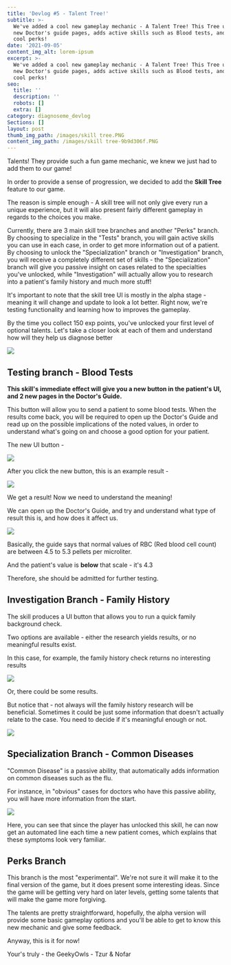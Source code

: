 ```yaml
---
title: 'Devlog #5 - Talent Tree!'
subtitle: >-
  We've added a cool new gameplay mechanic - A Talent Tree! This Tree unlocks
  new Doctor's guide pages, adds active skills such as Blood tests, and some
  cool perks!
date: '2021-09-05'
content_img_alt: lorem-ipsum
excerpt: >-
  We've added a cool new gameplay mechanic - A Talent Tree! This Tree unlocks
  new Doctor's guide pages, adds active skills such as Blood tests, and some
  cool perks!
seo:
  title: ''
  description: ''
  robots: []
  extra: []
category: diagnoseme_devlog
Sections: []
layout: post
thumb_img_path: /images/skill tree.PNG
content_img_path: /images/skill tree-9b9d306f.PNG
---
```

Talents! They provide such a fun game mechanic, we knew we just had to add them to our game!

In order to provide a sense of progression, we decided to add the **Skill Tree** feature to our game.

The reason is simple enough - A skill tree will not only give every run a unique experience, but it will also present fairly different gameplay in regards to the choices you make.

Currently, there are 3 main skill tree branches and another "Perks" branch. By choosing to specialize in the "Tests" branch, you will gain active skills you can use in each case, in order to get more information out of a patient. By choosing to unlock the "Specialization" branch or "Investigation" branch, you will receive a completely different set of skills - the "Specialization" branch will give you passive insight on cases related to the specialties you've unlocked, while "Investigation" will actually allow you to research into a patient's family history and much more stuff!

It's important to note that the skill tree UI is mostly in the alpha stage - meaning it will change and update to look a lot better. Right now, we're testing functionality and learning how to improves the gameplay.

By the time you collect 150 exp points, you've unlocked your first level of optional talents. Let's take a closer look at each of them and understand how will they help us diagnose better

![](/images/skill%20tree%20open.PNG)

## Testing branch - Blood Tests

**This skill's immediate effect will give you a new button in the patient's UI, and 2 new pages in the Doctor's Guide.**

This button will allow you to send a patient to some blood tests. When the results come back, you will be required to open up the Doctor's Guide and read up on the possible implications of the noted values, in order to understand what's going on and choose a good option for your patient.

The new UI button -

![](/images/blood%20tests%20ui-c48d6704.PNG)

After you click the new button, this is an example result -

![](/images/blood%20tests%20result.PNG)

We get a result! Now we need to understand the meaning!

We can open up the Doctor's Guide, and try and understand what type of result this is, and how does it affect us.

![](/images/blood_tests_guide-02e0b546.PNG)

Basically, the guide says that normal values of RBC (Red blood cell count) are between 4.5 to 5.3 pellets per microliter.

And the patient's value is **below** that scale - it's 4.3

Therefore, she should be admitted for further testing.

## Investigation Branch - Family History

The skill produces a UI button that allows you to run a quick family background check.

Two options are available - either the research yields results, or no meaningful results exist.

In this case, for example, the family history check returns no interesting results

![](/images/Family%20History1-0ca54118.PNG)

Or, there could be some results.

But notice that - not always will the family history research will be beneficial. Sometimes it could be just some information that doesn't actually relate to the case. You need to decide if it's meaningful enough or not.

![](/images/Family%20History2.PNG)

## Specialization Branch - Common Diseases

"Common Disease" is a passive ability, that automatically adds information on common diseases such as the flu.

For instance, in "obvious" cases for doctors who have this passive ability, you will have more information from the start.

![](/images/Common%20Diseases.PNG)

Here, you can see that since the player has unlocked this skill, he can now get an automated line each time a new patient comes, which explains that these symptoms look very familiar.



## Perks Branch

This branch is the most "experimental". We're not sure it will make it to the final version of the game, but it does present some interesting ideas. Since the game will be getting very hard on later levels, getting some talents that will make the game more forgiving.



The talents are pretty straightforward, hopefully, the alpha version will provide some basic gameplay options and you'll be able to get to know this new mechanic and give some feedback.

Anyway, this is it for now!

Your's truly - the GeekyOwls - Tzur & Nofar



